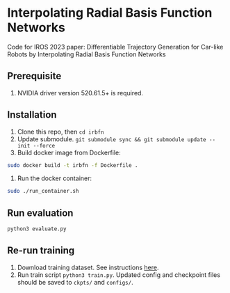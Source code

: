 # Interpolating Radial Basis Function Networks
Code for IROS 2023 paper: Differentiable Trajectory Generation for Car-like Robots by Interpolating Radial Basis Function Networks

## Prerequisite

1. NVIDIA driver version 520.61.5+ is required.

## Installation

1. Clone this repo, then `cd irbfn`
2. Update submodule. `git submodule sync && git submodule update --init --force`
3. Build docker image from Dockerfile:
```bash
sudo docker build -t irbfn -f Dockerfile .
```
1. Run the docker container:
```bash
sudo ./run_container.sh
```

## Run evaluation

```bash
python3 evaluate.py
```

## Re-run training

1. Download training dataset. See instructions [here](data/download_data.md).
2. Run train script `python3 train.py`. Updated config and checkpoint files should be saved to `ckpts/` and `configs/`.